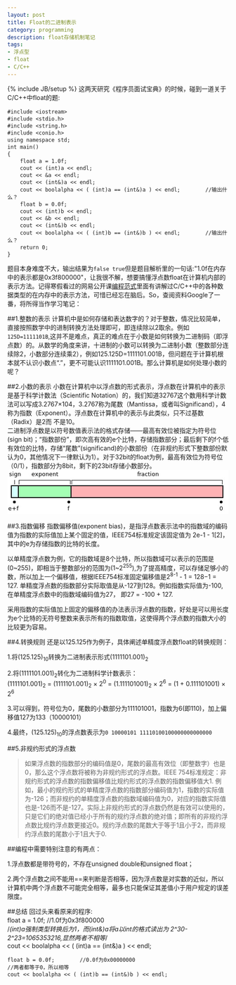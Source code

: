 ```yaml
---
layout: post
title: Float的二进制表示
category: programming
description: float存储机制笔记 
tags: 
- 浮点型
- float
- C/C++
---
```

{% include JB/setup %}
这两天研究《程序员面试宝典》的时候，碰到一道关于C/C++中float的题:  
	
	#include <iostream> 
	#include <stdio.h> 
	#include <string.h> 
	#include <conio.h> 
	using namespace std;  
	int main()  
	{  
		float a = 1.0f;  
		cout << (int)a << endl;  
		cout << &a << endl;  
		cout << (int&)a << endl;  
		cout << boolalpha << ( (int)a == (int&)a ) << endl;        //输出什么？  
		float b = 0.0f;  
		cout << (int)b << endl;  
		cout << &b << endl;  
		cout << (int&)b << endl;  
		cout << boolalpha << ( (int)b == (int&)b ) << endl;        //输出什么？  
		return 0;  
	}
题目本身难度不大，输出结果为`false true`但是题目解析里的一句话:"1.0f在内存中的表示都是0x3f800000"，让我很不解，想要搞懂浮点数float在计算机内部的表示方法。记得寒假看过的网易公开课[编程范式](http://v.163.com/special/opencourse/paradigms.html)里面有讲解过C/C++中的各种数据类型的在内存中的表示方法，可惜已经忘在脑后。So，查阅资料Google了一番，将所得当作学习笔记：  

##1.整数的表示
计算机中是如何存储和表达数字的？对于整数，情况比较简单，直接按照数学中的进制转换方法处理即可，即连续除以2取余。例如`125D=1111101B`,这并不是难点，真正的难点在于小数是如何转换为二进制码（即浮点数）的。从数学的角度来讲，十进制的小数可以转换为二进制小数（整数部分连续除2，小数部分连续乘2），例如125.125D=1111101.001B，但问题在于计算机根本就不认识小数点“.”，更不可能认识1111101.001B。那么计算机是如何处理小数的呢？  

##2.小数的表示
小数在计算机中以浮点数的形式表示，浮点数在计算机中的表示是基于科学计数法（Scientific Notation）的，我们知道32767这个数用科学计数法可以写成3.2767×104，3.2767称为尾数（Mantissa，或者叫Significand），4称为指数（Exponent）。浮点数在计算机中的表示与此类似，只不过基数（Radix）是2而
不是10。  
二进制浮点数是以符号数值表示法的格式存储——最高有效位被指定为符号位(sign bit)；“指数部份”，即次高有效的e个比特，存储指数部分；最后剩下的f个低有效位的比特，存储“尾数”(significand)的小数部份（在非规约形式下整数部份默认为0，其他情况下一律默认为1）。对于32bit的float为例，最高有效位为符号位（0/1），指数部分为8bit，剩下的23bit存储小数部分。
![Imgur](/assets/images/float.jpg)   

##3.指数偏移
指数偏移值(exponent bias)，是指浮点数表示法中的指数域的编码值为指数的实际值加上某个固定的值，IEEE754标准规定该固定值为 2e-1 - 1[2]，其中的e为存储指数的比特的长度。

以单精度浮点数为例，它的指数域是8个比特，所以指数域可以表示的范围是(0~255)，即相当于整数部分的范围为(1~2<sup>255</sup>),为了提高精度，可以存储足够小的数，所以加上一个偏移值，根据IEEE754标准固定偏移值是2<sup>8-1</sup> - 1 = 128−1 = 127. 单精度浮点数的指数部分实际取值是从-127到128。例如指数实际值为-100,在单精度浮点数中的指数域编码值为27， 即27 = -100 + 127.

采用指数的实际值加上固定的偏移值的办法表示浮点数的指数，好处是可以用长度为e个比特的无符号整数来表示所有的指数取值，这使得两个浮点数的指数大小的比较更为容易。
 
##4.转换规则
还是以125.125作为例子，具体阐述单精度浮点数float的转换规则：  
  
1.将(125.125)<sub>10</sub>转换为二进制表示形式(1111101.001)<sub>2</sub>  

2.将(1111101.001)<sub>2</sub>转化为二进制科学计数表示：  
(1111101.001)<sub>2</sub> = (1111101.001)<sub>2</sub> × 2<sup>0</sup> = (1.111101001)<sub>2</sub> × 2<sup>6</sup> = (1 + 0.111101001) × 2<sup>6</sup>  

3.可以得到，符号位为0，尾数的小数部分为111101001，指数为6(即110)，加上偏移值127为133（10000101）  

4.最终，(125.125)<sub>10</sub>的浮点数表示为`0 10000101 11110100100000000000000`  

##5.非规约形式的浮点数 
>如果浮点数的指数部分的编码值是0，尾数的最高有效位（即整数字）也是0，那么这个浮点数将被称为非规约形式的浮点数。IEEE 754标准规定：非规约形式的浮点数的指数偏移值比规约形式的浮点数的指数偏移值大1. 例如，最小的规约形式的单精度浮点数的指数部分编码值为1，指数的实际值为-126；而非规约的单精度浮点数的指数域编码值为0，对应的指数实际值也是-126而不是-127。实际上非规约形式的浮点数仍然是有效可以使用的，只是它们的绝对值已经小于所有的规约浮点数的绝对值；即所有的非规约浮点数比规约浮点数更接近0。规约浮点数的尾数大于等于1且小于2，而非规约浮点数的尾数小于1且大于0.  

##编程中需要特别注意的有两点：

1.浮点数都是带符号的，不存在unsigned double和unsigned float；

2.两个浮点数之间不能用==来判断是否相等，因为浮点数是对实数的近似，所以计算机中两个浮点数不可能完全相等，最多也只能保证其差值小于用户规定的误差限度。

##总结
回过头来看原来的程序:  
	float a = 1.0f;   		//1.0f为0x3f800000  
	/*(int)a强制类型转换后为1，而(int&)a将a以int的格式读出为
	2^30-2^23=1065353216,显然两者不相等*/  
	cout << boolalpha << ( (int)a == (int&)a ) << endl;       

	float b = 0.0f;        //0.0f为0x00000000  
	//两者都等于0，所以相等 
	cout << boolalpha << ( (int)b == (int&)b ) << endl;           